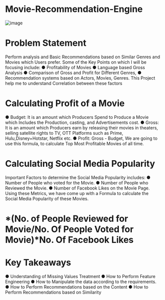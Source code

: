 # Movie-Recommendation-Engine

![image](https://user-images.githubusercontent.com/81704848/128613960-78adbfb9-859e-41b9-8aea-87eef8a315a9.png)


# Problem Statement
Perform analysis and Basic Recommendations based on Similar Genres and Movies which Users prefer.
Some of the Key Points on which I will be focusing include:
● Profitability of Movies
● Language based Gross Analysis
● Comparison of Gross and Profit for Different Genres,
● Recommendation systems based on Actors, Movies, Genres.
This Project help me to understand Correlation between these factors

# Calculating Profit of a Movie
● Budget: It is an amount which Producers Spend to Produce a Movie which Includes the Production, casting, and Advertisements cost.
● Gross: It is an amount which Producers earn by releasing their movies in theaters, selling satellite rights to TV, OTT Platforms such as Prime, Hulu,Disney+Hotstar, Netflix etc.
● Profit: Gross - Budget, 
We are going to use this formula, to calculate Top Most Profitable Movies of all time.

# Calculating Social Media Popularity
Important Factors to determine the Social Media Popularity includes:
● Number of People who voted for the Movie.
● Number of People who Reviewed the Movie.
● Number of Facebook Likes on the Movie Page.
Using these Metrics, we have come up with a Formula to calculate the Social Media Popularity of these Movies.
  # *(No. of People Reviewed for Movie/No. Of People Voted for Movie)*No. Of Facebook Likes
  
# Key Takeaways
● Understanding of Missing Values Treatment
● How to Perform Feature Engineering
● How to Manipulate the data according to the requirements.
● How to Perform Recommendations based on the Content
● How to Perform Recommendations based on Similarity
